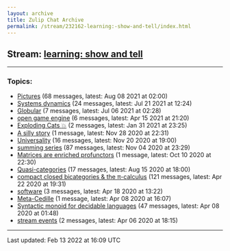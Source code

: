 ```yaml
---
layout: archive
title: Zulip Chat Archive
permalink: /stream/232162-learning:-show-and-tell/index.html
---
```


## Stream: [learning: show and tell](https://mattecapu.github.io/ct-zulip-archive/stream/232162-learning:-show-and-tell/index.html)
---

### Topics:

* [Pictures](topic/Pictures.html) (68 messages, latest: Aug 08 2021 at 02:00)
* [Systems dynamics](topic/Systems.20dynamics.html) (24 messages, latest: Jul 21 2021 at 12:24)
* [Globular](topic/Globular.html) (7 messages, latest: Jul 06 2021 at 02:28)
* [open game engine](topic/open.20game.20engine.html) (6 messages, latest: Apr 15 2021 at 21:20)
* [Exploding Cats :boom:](topic/Exploding.20Cats.20.3Aboom.3A.html) (2 messages, latest: Jan 31 2021 at 23:25)
* [A silly story](topic/A.20silly.20story.html) (1 message, latest: Nov 28 2020 at 22:31)
* [Universality](topic/Universality.html) (16 messages, latest: Nov 20 2020 at 19:00)
* [summing series](topic/summing.20series.html) (87 messages, latest: Nov 04 2020 at 23:29)
* [Matrices are enriched profunctors](topic/Matrices.20are.20enriched.20profunctors.html) (1 message, latest: Oct 10 2020 at 22:30)
* [Quasi-categories](topic/Quasi-categories.html) (17 messages, latest: Aug 15 2020 at 18:00)
* [compact closed bicategories & the π-calculus](topic/compact.20closed.20bicategories.20.26.20the.20.CF.80-calculus.html) (121 messages, latest: Apr 22 2020 at 19:31)
* [software](topic/software.html) (3 messages, latest: Apr 18 2020 at 13:22)
* [Meta-Cedille](topic/Meta-Cedille.html) (1 message, latest: Apr 08 2020 at 16:07)
* [Syntactic monoid for decidable languages](topic/Syntactic.20monoid.20for.20decidable.20languages.html) (47 messages, latest: Apr 08 2020 at 01:48)
* [stream events](topic/stream.20events.html) (2 messages, latest: Apr 06 2020 at 18:15)

<hr><p>Last updated: Feb 13 2022 at 16:09 UTC</p>